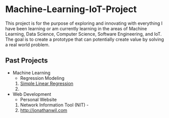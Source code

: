 # Machine-Learning-IoT-Project
This project is for the purpose of exploring and innovating with everything I have been learning or am currently learning in the areas of Machine Learning, Data Science, Computer Science, Software Engineering, and IoT. The goal is to create a prototype that can potentially create value by solving a real world problem.

## Past Projects
* Machine Learning
  * Regression Modeling 
  1. [Simple Linear Regression](https://github.com/jonwilami323/Technical-Reports/blob/master/Statistical-Reports/RegressionAnalysisOnCarPollutionAtUniversityIntersection.pdf)
  2.
* Web Development
  * Personal Website
  1. Network Information Tool (NIT) -   
  2. http://jonathanwil.com  
  
